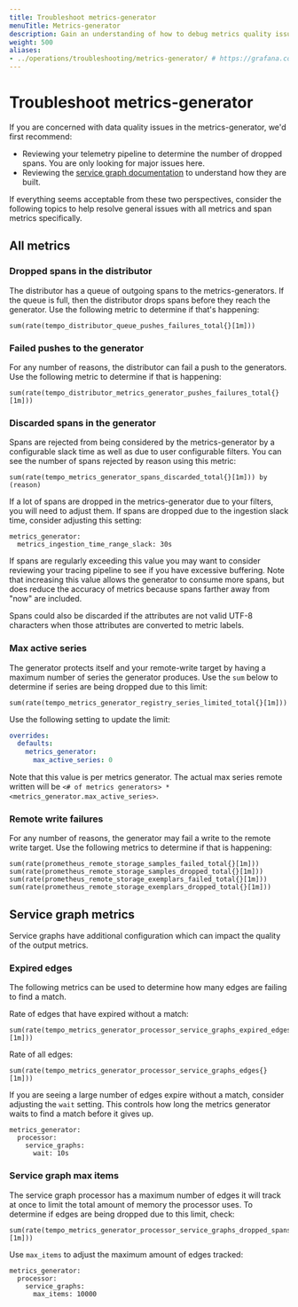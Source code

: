 ```yaml
---
title: Troubleshoot metrics-generator
menuTitle: Metrics-generator
description: Gain an understanding of how to debug metrics quality issues.
weight: 500
aliases:
- ../operations/troubleshooting/metrics-generator/ # https://grafana.com/docs/tempo/<TEMPO_VERSION>/operations/troubleshooting/metrics-generator/
---
```


# Troubleshoot metrics-generator

If you are concerned with data quality issues in the metrics-generator, we'd first recommend:

- Reviewing your telemetry pipeline to determine the number of dropped spans. You are only looking for major issues here.
- Reviewing the [service graph documentation](https://grafana.com/docs/tempo/<TEMPO_VERSION>/metrics-generator/service_graphs/) to understand how they are built.

If everything seems acceptable from these two perspectives, consider the following topics to help resolve general issues with all metrics and span metrics specifically.

## All metrics

### Dropped spans in the distributor

The distributor has a queue of outgoing spans to the metrics-generators.
If the queue is full, then the distributor drops spans before they reach the generator. Use the following metric to determine if that's happening:

```
sum(rate(tempo_distributor_queue_pushes_failures_total{}[1m]))
```

### Failed pushes to the generator

For any number of reasons, the distributor can fail a push to the generators. Use the following metric to
determine if that is happening:

```
sum(rate(tempo_distributor_metrics_generator_pushes_failures_total{}[1m]))
```

### Discarded spans in the generator

Spans are rejected from being considered by the metrics-generator by a configurable slack time as well as due to user
configurable filters. You can see the number of spans rejected by reason using this metric:

```
sum(rate(tempo_metrics_generator_spans_discarded_total{}[1m])) by (reason)
```

If a lot of spans are dropped in the metrics-generator due to your filters, you will need to adjust them. If spans are dropped
due to the ingestion slack time, consider adjusting this setting:

```
metrics_generator:
  metrics_ingestion_time_range_slack: 30s
```

If spans are regularly exceeding this value you may want to consider reviewing your tracing pipeline to see if you have excessive buffering.
Note that increasing this value allows the generator to consume more spans, but does reduce the accuracy of metrics because spans farther
away from "now" are included.

Spans could also be discarded if the attributes are not valid UTF-8 characters when those attributes are converted to metric labels.

### Max active series

The generator protects itself and your remote-write target by having a maximum number of series the generator produces.
Use the `sum` below to determine if series are being dropped due to this limit:

```
sum(rate(tempo_metrics_generator_registry_series_limited_total{}[1m]))
```

Use the following setting to update the limit:

```yaml
overrides:
  defaults:
    metrics_generator:
      max_active_series: 0
```

Note that this value is per metrics generator. The actual max series remote written will be `<# of metrics generators> * <metrics_generator.max_active_series>`.

### Remote write failures

For any number of reasons, the generator may fail a write to the remote write target. Use the following metrics to
determine if that is happening:

```
sum(rate(prometheus_remote_storage_samples_failed_total{}[1m]))
sum(rate(prometheus_remote_storage_samples_dropped_total{}[1m]))
sum(rate(prometheus_remote_storage_exemplars_failed_total{}[1m]))
sum(rate(prometheus_remote_storage_exemplars_dropped_total{}[1m]))
```

## Service graph metrics

Service graphs have additional configuration which can impact the quality of the output metrics.

### Expired edges

The following metrics can be used to determine how many edges are failing to find a match.

Rate of edges that have expired without a match:
```
sum(rate(tempo_metrics_generator_processor_service_graphs_expired_edges{}[1m]))
```

Rate of all edges:
```
sum(rate(tempo_metrics_generator_processor_service_graphs_edges{}[1m]))
```

If you are seeing a large number of edges expire without a match, consider adjusting the `wait` setting. This
controls how long the metrics generator waits to find a match before it gives up.

```
metrics_generator:
  processor:
    service_graphs:
      wait: 10s
```

### Service graph max items

The service graph processor has a maximum number of edges it will track at once to limit the total amount of memory the processor uses.
To determine if edges are being dropped due to this limit, check:

```
sum(rate(tempo_metrics_generator_processor_service_graphs_dropped_spans{}[1m]))
```

Use `max_items` to adjust the maximum amount of edges tracked:

```
metrics_generator:
  processor:
    service_graphs:
      max_items: 10000
```
